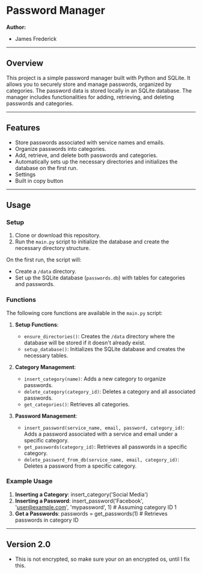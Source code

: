 # Password Manager

**Author:**  
- James Frederick

---

## Overview

This project is a simple password manager built with Python and SQLite. It allows you to securely store and manage passwords, organized by categories. The password data is stored locally in an SQLite database. The manager includes functionalities for adding, retrieving, and deleting passwords and categories.

---

## Features

- Store passwords associated with service names and emails.
- Organize passwords into categories.
- Add, retrieve, and delete both passwords and categories.
- Automatically sets up the necessary directories and initializes the database on the first run.
- Settings
- Built in copy button

---

## Usage

### Setup
1. Clone or download this repository.
2. Run the `main.py` script to initialize the database and create the necessary directory structure.

On the first run, the script will:
- Create a `/data` directory.
- Set up the SQLite database (`passwords.db`) with tables for categories and passwords.

### Functions

The following core functions are available in the `main.py` script:

1. **Setup Functions**:
   - `ensure_directories()`: Creates the `/data` directory where the database will be stored if it doesn't already exist.
   - `setup_database()`: Initializes the SQLite database and creates the necessary tables.

2. **Category Management**:
   - `insert_category(name)`: Adds a new category to organize passwords.
   - `delete_category(category_id)`: Deletes a category and all associated passwords.
   - `get_categories()`: Retrieves all categories.

3. **Password Management**:
   - `insert_password(service_name, email, password, category_id)`: Adds a password associated with a service and email under a specific category.
   - `get_passwords(category_id)`: Retrieves all passwords in a specific category.
   - `delete_password_from_db(service_name, email, category_id)`: Deletes a password from a specific category.

### Example Usage

1. **Inserting a Category**:
   insert_category('Social Media')
2. **Inserting a Password**: insert_password('Facebook', 'user@example.com', 'mypassword', 1)  # Assuming category ID 1
3. **Get a Passwords**: passwords = get_passwords(1)  # Retrieves passwords in category ID

---
## Version 2.0

- This is not encrypted, so make sure your on an encrypted os, until I fix this.
